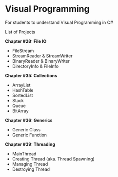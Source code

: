 # Visual Programming
 For students to understand Visual Programming in C#

List of Projects

**Chapter #28: File IO**
- FileStream
- StreamReader & StreamWriter
- BinaryReader & BinaryWriter
- DirectoryInfo & FileInfo

**Chapter #35: Collections**
- ArrayList
- HashTable
- SortedList
- Stack
- Queue
- BitArray

**Chapter #36: Generics**
- Generic Class
- Generic Function
  
**Chapter #39: Threading**
- MainThread
- Creating Thread (aka. Thread Spawning)
- Managing Thread
- Destroying Thread
